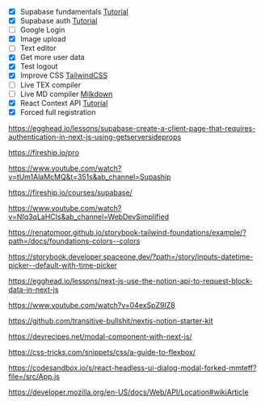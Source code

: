 
- [x] Supabase fundamentals [Tutorial](https://www.youtube.com/watch?v=8vqY1KT4TLU)
- [x] Supabase auth [Tutorial](https://www.youtube.com/watch?v=HMXY4FfyGD4)
- [ ] Google Login
- [x] Image upload
- [ ] Text editor
- [x] Get more user data
- [x] Test logout
- [x] Improve CSS [TailwindCSS](https://www.youtube.com/watch?v=CQuTF-bkOgc)
- [ ] Live TEX compiler
- [ ] Live MD compiler [Milkdown](https://milkdown.dev)
- [x] React Context API [Tutorial](https://www.youtube.com/watch?v=hUhWtYXgg0I)
- [x] Forced full registration

https://egghead.io/lessons/supabase-create-a-client-page-that-requires-authentication-in-next-js-using-getserversideprops

https://fireship.io/pro

https://www.youtube.com/watch?v=tUm1AlaMcMQ&t=351s&ab_channel=Supaship

https://fireship.io/courses/supabase/

https://www.youtube.com/watch?v=NIq3qLaHCIs&ab_channel=WebDevSimplified

https://renatomoor.github.io/storybook-tailwind-foundations/example/?path=/docs/foundations-colors--colors

https://storybook.developer.spaceone.dev/?path=/story/inputs-datetime-picker--default-with-time-picker

https://egghead.io/lessons/next-js-use-the-notion-api-to-request-block-data-in-next-js

https://www.youtube.com/watch?v=04exSpZ9IZ8

https://github.com/transitive-bullshit/nextjs-notion-starter-kit

https://devrecipes.net/modal-component-with-next-js/

https://css-tricks.com/snippets/css/a-guide-to-flexbox/

https://codesandbox.io/s/react-headless-ui-dialog-modal-forked-mmteff?file=/src/App.js

https://developer.mozilla.org/en-US/docs/Web/API/Location#wikiArticle